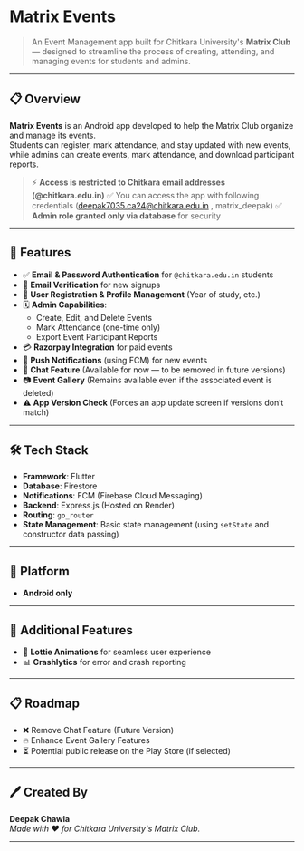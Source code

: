 # Matrix Events

> An Event Management app built for Chitkara University's **Matrix Club** — designed to streamline the process of creating, attending, and managing events for students and admins.

---

## 📋 Overview
**Matrix Events** is an Android app developed to help the Matrix Club organize and manage its events.  
Students can register, mark attendance, and stay updated with new events, while admins can create events, mark attendance, and download participant reports.

> ⚡️ **Access is restricted to Chitkara email addresses (@chitkara.edu.in)**
> ✅ You can access the app with following credentials (deepak7035.ca24@chitkara.edu.in , matrix_deepak)
> ✅ **Admin role granted only via database** for security

---

## 🚀 Features
- ✅ **Email & Password Authentication** for `@chitkara.edu.in` students
- 📧 **Email Verification** for new signups
- 👥 **User Registration & Profile Management** (Year of study, etc.)
- 🗓️ **Admin Capabilities**:
  - Create, Edit, and Delete Events
  - Mark Attendance (one-time only)
  - Export Event Participant Reports
- 💳 **Razorpay Integration** for paid events
- 🔔 **Push Notifications** (using FCM) for new events
- 💬 **Chat Feature** (Available for now — to be removed in future versions)
- 📷 **Event Gallery** (Remains available even if the associated event is deleted)
- ⚠️ **App Version Check** (Forces an app update screen if versions don’t match)

---

## 🛠️ Tech Stack
- **Framework**: Flutter
- **Database**: Firestore
- **Notifications**: FCM (Firebase Cloud Messaging)
- **Backend**: Express.js (Hosted on Render)
- **Routing**: `go_router`
- **State Management**: Basic state management (using `setState` and constructor data passing)

---

## 📱 Platform
- **Android only**

---

## 🐞 Additional Features
- 🌟 **Lottie Animations** for seamless user experience
- 📊 **Crashlytics** for error and crash reporting

---

## 📋 Roadmap
- ❌ Remove Chat Feature (Future Version)
- 🔥 Enhance Event Gallery Features
- ⏳ Potential public release on the Play Store (if selected)

---

## 🖊️ Created By
**Deepak Chawla**  
_Made with ❤️ for Chitkara University's Matrix Club._

---

